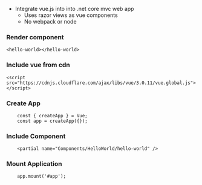- Integrate vue.js into into .net core mvc web app 
	- Uses razor views as vue components
	- No webpack or node


### Render component
```
<hello-world></hello-world>
```

### Include vue from cdn
```
<script src="https://cdnjs.cloudflare.com/ajax/libs/vue/3.0.11/vue.global.js"></script>
```

### Create App
```
    const { createApp } = Vue;
    const app = createApp({});
```

### Include Component
```
    <partial name="Components/HelloWorld/hello-world" />
```

### Mount Application    
```
    app.mount('#app');
```
